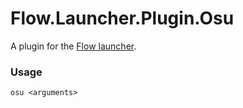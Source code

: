Flow.Launcher.Plugin.Osu
==================

A plugin for the [Flow launcher](https://github.com/Flow-Launcher/Flow.Launcher).

### Usage

    osu <arguments>